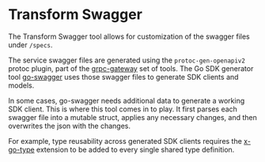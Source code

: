 # Transform Swagger

The Transform Swagger tool allows for customization of the swagger files under `/specs`. 

The service swagger files are generated using the `protoc-gen-openapiv2` protoc plugin, part of the [grpc-gateway](https://github.com/grpc-ecosystem/grpc-gateway) set of tools. The Go SDK generator tool [go-swagger](https://github.com/go-swagger/go-swagger) uses those swagger files to generate SDK clients and models.

In some cases, go-swagger needs additional data to generate a working SDK client. This is where this tool comes in to play. It first parses each swagger file into a mutable struct, applies any necessary changes, and then overwrites the json with the changes.

For example, type reusability across generated SDK clients requires the [x-go-type](https://goswagger.io/use/models/schemas.html#types-reusability) extension to be added to every single shared type definition.
